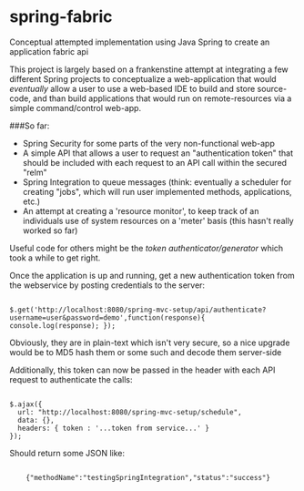 spring-fabric
=============

Conceptual attempted implementation using Java Spring to create an application fabric api

This project is largely based on a frankenstine attempt at integrating a few different Spring projects to conceptualize a web-application that would _eventually_ allow a user to use a web-based IDE to build and store source-code, and than build applications that would run on remote-resources via a simple command/control web-app.

###So far:

* Spring Security for some parts of the very non-functional web-app
* A simple API that allows a user to request an "authentication token" that should be included with each request to an API call within the secured "relm"
* Spring Integration to queue messages (think: eventually a scheduler for creating "jobs", which will run user implemented methods, applications, etc.)
* An attempt at creating a 'resource monitor', to keep track of an individuals use of system resources on a 'meter' basis (this hasn't really worked so far)

Useful code for others might be the _token authenticator/generator_ which took a while to get right.

Once the application is up and running, get a new authentication token from the webservice by posting credentials to the server:

<code>
$.get('http://localhost:8080/spring-mvc-setup/api/authenticate?username=user&password=demo',function(response){ console.log(response); });
</code>

Obviously, they are in plain-text which isn't very secure, so a nice upgrade would be to MD5 hash them or some such and decode them server-side

Additionally, this token can now be passed in the header with each API request to authenticate the calls:

<code>
$.ajax({
  url: "http://localhost:8080/spring-mvc-setup/schedule",
  data: {},
  headers: { token : '...token from service...' }
});
</code>

Should return some JSON like:

<code>
	{"methodName":"testingSpringIntegration","status":"success"}
</code>